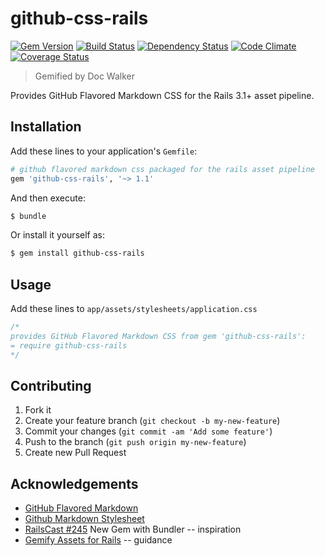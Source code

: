 # github-css-rails
[![Gem Version](https://badge.fury.io/rb/github-css-rails.png)](http://badge.fury.io/rb/github-css-rails)
[![Build Status](https://travis-ci.org/jhx/gem-github-css-rails.png?branch=master)](https://travis-ci.org/jhx/gem-github-css-rails)
[![Dependency Status](https://gemnasium.com/jhx/gem-github-css-rails.png)](https://gemnasium.com/jhx/gem-github-css-rails)
[![Code Climate](https://codeclimate.com/github/jhx/gem-github-css-rails.png)](https://codeclimate.com/github/jhx/gem-github-css-rails)
[![Coverage Status](https://coveralls.io/repos/jhx/gem-github-css-rails/badge.png)](https://coveralls.io/r/jhx/gem-github-css-rails)

> Gemified by Doc Walker

Provides GitHub Flavored Markdown CSS for the Rails 3.1+ asset pipeline.

## Installation

Add these lines to your application's `Gemfile`:

```rb
# github flavored markdown css packaged for the rails asset pipeline
gem 'github-css-rails', '~> 1.1'
```

And then execute:

```sh
$ bundle
```

Or install it yourself as:

```sh
$ gem install github-css-rails
```

## Usage

Add these lines to `app/assets/stylesheets/application.css`

```css
/*
provides GitHub Flavored Markdown CSS from gem 'github-css-rails':
= require github-css-rails
*/
```

## Contributing

1. Fork it
2. Create your feature branch (`git checkout -b my-new-feature`)
3. Commit your changes (`git commit -am 'Add some feature'`)
4. Push to the branch (`git push origin my-new-feature`)
5. Create new Pull Request

## Acknowledgements

- [GitHub Flavored Markdown](https://help.github.com/articles/github-flavored-markdown)
- [Github Markdown Stylesheet](https://gist.github.com/tuzz/3331384)
- [RailsCast #245](http://railscasts.com/episodes/245-new-gem-with-bundler) New Gem with Bundler -- inspiration
- [Gemify Assets for Rails](http://prioritized.net/blog/gemify-assets-for-rails/) -- guidance
